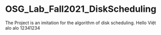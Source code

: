 # OSG_Lab_Fall2021_DiskScheduling
The Project is an imitation for the algorithm of disk scheduling.
Hello Việt alo alo 12341234
